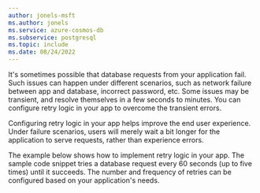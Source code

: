 ```yaml
---
author: jonels-msft
ms.author: jonels
ms.service: azure-cosmos-db
ms.subservice: postgresql
ms.topic: include
ms.date: 08/24/2022
---
```


It's sometimes possible that database requests from your application fail.
Such issues can happen under different scenarios, such as network failure
between app and database, incorrect password, etc. Some issues may be
transient, and resolve themselves in a few seconds to minutes. You can
configure retry logic in your app to overcome the transient errors.

Configuring retry logic in your app helps improve the end user experience.
Under failure scenarios, users will merely wait a bit longer for the
application to serve requests, rather than experience errors.

The example below shows how to implement retry logic in your app. The sample
code snippet tries a database request every 60 seconds (up to five times) until
it succeeds. The number and frequency of retries can be configured based on
your application's needs.
